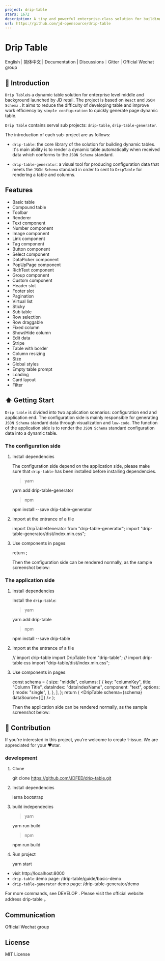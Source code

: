 ```yaml
---
project: drip-table
stars: 1672
description: A tiny and powerful enterprise-class solution for building lowcode tables. 轻量、强大的企业级表格可视化搭建解决方案。
url: https://github.com/jd-opensource/drip-table
---
```


Drip Table
==========

English | 简体中文 | Documentation | Discussions｜Gitter | Official Wechat group

📖 Introduction
---------------

`Drip Table`is a dynamic table solution for enterprise level middle and background launched by JD retail. The project is based on `React` and `JSON Schema` . It aims to reduce the difficulty of developing table and improve work efficiency by `simple configuration` to quickly generate page dynamic table.

`Drip Table` contains serval sub projects: `drip-table`, `drip-table-generator`.

The introduction of each sub-project are as follows:

-   `drip-table`: the core library of the solution for building dynamic tables. It's main ability is to render a dynamic table automatically when received data which conforms to the `JSON Schema` standard.
    
-   `drip-table-generator`: a visual tool for producing configuration data that meets the `JSON Schema` standard in order to sent to `DripTable` for rendering a table and columns.
    

Features
--------

-   Basic table
-   Compound table
-   Toolbar
-   Renderer
-   Text component
-   Number component
-   Image component
-   Link component
-   Tag component
-   Button component
-   Select component
-   DataPicker component
-   PopUpPage component
-   RichText component
-   Group component
-   Custom component
-   Header slot
-   Footer slot
-   Pagination
-   Virtual list
-   Sticky
-   Sub table
-   Row selection
-   Row draggable
-   Fixed column
-   Show/Hide column
-   Edit data
-   Stripe
-   Table with border
-   Column resizing
-   Size
-   Global styles
-   Empty table prompt
-   Loading
-   Card layout
-   Filter

⬆️ Getting Start
----------------

`Drip table` is divided into two application scenarios: configuration end and application end. The configuration side is mainly responsible for generating `JSON Schema` standard data through visualization and `low-code`. The function of the application side is to render the `JSON Schema` standard configuration data into a dynamic table.

### The configuration side

1.  Install dependencies
    
    The configuration side depend on the application side, please make sure that `drip-table` has been installed before installing dependencies.
    
    > yarn
    
    yarn add drip-table-generator
    
    > npm
    
    npm install --save drip-table-generator
    
2.  Import at the entrance of a file
    
    import DripTableGenerator from "drip-table-generator";
    import "drip-table-generator/dist/index.min.css";
    
3.  Use components in pages
    
    return <DripTableGenerator />;
    
    Then the configuration side can be rendered normally, as the sample screenshot below:
    

### The application side

1.  Install dependencies
    
    Install the `drip-table`:
    
    > yarn
    
    yarn add drip-table
    
    > npm
    
    npm install --save drip-table
    
2.  Import at the entrance of a file
    
    // import drip-table
    import DripTable from "drip-table";
    // import drip-table css
    import "drip-table/dist/index.min.css";
    
3.  Use components in pages
    
    const schema \= {
      size: "middle",
      columns: \[
        {
          key: "columnKey",
          title: "Column Title",
          dataIndex: "dataIndexName",
          component: "text",
          options: {
            mode: "single",
          },
        },
      \],
    };
    return (
      <DripTable
        schema\={schema}
        dataSource\={\[\]}
      />
    );
    
    Then the application side can be rendered normally, as the sample screenshot below:
    

🤝 Contribution
---------------

If you're interested in this project, you're welcome to create ✨issue. We are appreciated for your ❤️star.

### development

1.  Clone
    
    git clone https://github.com/JDFED/drip-table.git
    
2.  Install dependencies
    
    lerna bootstrap
    
3.  build independecies
    
    > yarn
    
    yarn run build
    
    > npm
    
    npm run build
    
4.  Run project
    
    yarn start
    

-   visit http://localhost:8000
-   `drip-table` demo page: /drip-table/guide/basic-demo
-   `drip-table-generator` demo page: /drip-table-generator/demo

For more commands, see DEVELOP . Please visit the official website address drip-table 。

Communication
-------------

Official Wechat group

License
-------

MIT License
